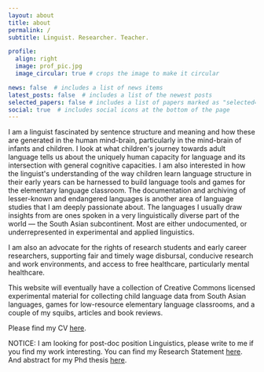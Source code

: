 ```yaml
---
layout: about
title: about
permalink: /
subtitle: Linguist. Researcher. Teacher.

profile:
  align: right
  image: prof_pic.jpg
  image_circular: true # crops the image to make it circular

news: false  # includes a list of news items
latest_posts: false  # includes a list of the newest posts
selected_papers: false # includes a list of papers marked as "selected={true}"
social: true  # includes social icons at the bottom of the page
---
```


I am a linguist fascinated by sentence structure and meaning and how these are generated in the human mind-brain, particularly in the mind-brain of infants and children. I look at what children's journey towards adult language tells us about the uniquely human capacity for language and its intersection with general cognitive capacities. I am also interested in how the linguist's understanding of the way children learn language structure in their early years can be harnessed to build language tools and games for the elementary language classroom. The documentation and archiving of lesser-known and endangered languages is another area of language studies that I am deeply passionate about. The languages I usually draw insights from are ones spoken in a very linguistically diverse part of the world — the South Asian subcontinent. Most are either undocumented, or underrepresented in experimental and applied linguistics.

I am also an advocate for the rights of research students and early career researchers, supporting fair and timely wage disbursal, conducive research and work environments, and access to free healthcare, particularly mental healthcare. 

This website will eventually have a collection of Creative Commons licensed experimental material for collecting child language data from South Asian languages, games for low-resource elementary language classrooms, and a couple of my squibs, articles and book reviews.

Please find my CV [here](https://drive.google.com/file/d/1SUO-KAgMqc5wJrjMx5o0olbF5rmS232T/view?usp=sharing). 

NOTICE: I am looking for post-doc position Linguistics, please write to me if you find my work interesting. You can find my Research Statement [here](https://drive.google.com/file/d/1n_J8XarC735B9smwsDbPHI5MKipIHKmO/view?usp=sharing). And abstract for my Phd thesis [here](https://drive.google.com/file/d/1Hof8gjrPzn2_NEvG1B5-FB0CHwrKFl5o/view?usp=sharing).